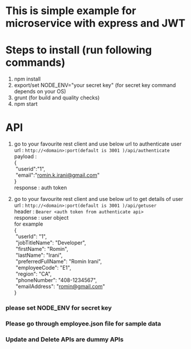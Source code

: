 # This is simple example for microservice with express and JWT

# Steps to install (run following commands)

1) npm install
2) export/set NODE_ENV="your secret key" (for secret key command depends on your OS)
3) grunt (for build and quality checks)
4) npm start

# API
1) go to your favourite rest client and use below url to authenticate user<br />
	url : `http://<domain>:port(default is 3001 )/api/authenticate`<br />
	payload : <br />{<br />
			&nbsp;"userid":"1",<br />
			&nbsp;"email":"romin.k.irani@gmail.com"<br />
		}<br />
	response : auth token<br />

2) go to your favourite rest client and use below url to get details of user<br />
	url : `http://<domain>:port(default is 3001 )/api/getuser`<br />
	header : `Bearer <auth token from authenticate api>`<br />
	response : user object<br />
	for example<br />
	  {<br />
		  &nbsp;"userId": "1",<br />
		  &nbsp;"jobTitleName": "Developer",<br />
		  &nbsp;"firstName": "Romin",<br />
		  &nbsp;"lastName": "Irani",<br />
		  &nbsp;"preferredFullName": "Romin Irani",<br />
		  &nbsp;"employeeCode": "E1",<br />
		  &nbsp;"region": "CA",<br />
		  &nbsp;"phoneNumber": "408-1234567",<br />
		  &nbsp;"emailAddress": "romin@gmail.com"<br />
		}<br />

### please set NODE_ENV for secret key<br />		
### Please go through employee.json file for sample data<br />
### Update and Delete APIs are dummy APIs<br />
